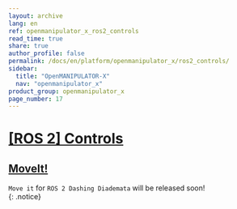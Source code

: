```yaml
---
layout: archive
lang: en
ref: openmanipulator_x_ros2_controls
read_time: true
share: true
author_profile: false
permalink: /docs/en/platform/openmanipulator_x/ros2_controls/
sidebar:
  title: "OpenMANIPULATOR-X"
  nav: "openmanipulator_x"
product_group: openmanipulator_x
page_number: 17
---
```


<div style="counter-reset: h1 16"></div>

# [[ROS 2] Controls](#ros-2-controls)

## [MoveIt!](#moveit)

`Move it` for `ROS 2 Dashing Diademata` will be released soon!  
{: .notice}

